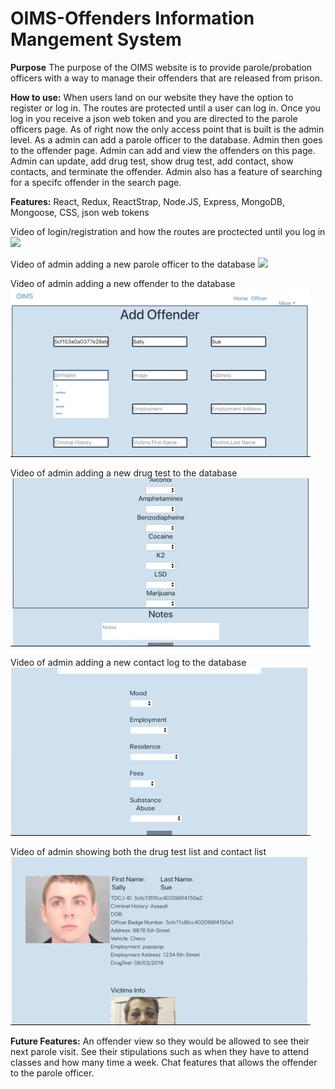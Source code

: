 # OIMS-Offenders Information Mangement System

**Purpose** The purpose of the OIMS website is to provide parole/probation officers with a way to manage their offenders that
are released from prison.

**How to use:** When users land on our website they have the option to register or log in. The routes are protected until a user can log in. Once you log in you receive a json web token and you are directed to the parole officers page. As of right now the only access point that is built is the admin level. As a admin can add a parole officer to the database. Admin then goes to the offender page. Admin can add and view the offenders on this page. Admin can update, add drug test, show drug test, add contact, show contacts, and terminate the offender. Admin also has a feature of searching for a specifc offender in the search page. 

**Features:** React, Redux, ReactStrap, Node.JS, Express, MongoDB, Mongoose, CSS, json web tokens

Video of login/registration and how the routes are proctected until you log in
![](login.gif) 



Video of admin adding a new parole officer to the database
![](parole.gif)



Video of admin adding a new offender to the database
![](offender.gif) 



Video of admin adding a new drug test to the database
![](drugtest.gif) 



Video of admin adding a new contact log to the database
![](contact.gif)



Video of admin showing both the drug test list and contact list 
![](list.gif)



**Future Features:** An offender view so they would be allowed to see their next parole visit. See their stipulations such as when
they have to attend classes and how many time a week. Chat features that allows the offender to the parole officer. 

